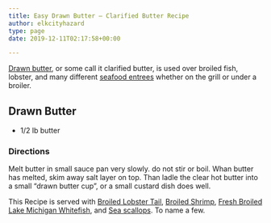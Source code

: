 ```yaml
---
title: Easy Drawn Butter – Clarified Butter Recipe
author: elkcityhazard
type: page
date: 2019-12-11T02:17:58+00:00

---
```

[Drawn butter][1], or some call it clarified butter, is used over broiled fish, lobster, and many different [seafood entrees][2] whether on the grill or under a broiler.

## Drawn Butter

  * 1/2 lb butter

### Directions

Melt butter in small sauce pan very slowly. do not stir or boil. Whan butter has melted, skim away salt layer on top. Than ladle the clear hot butter into a small &#8220;drawn butter cup&#8221;, or a small custard dish does well.

This Recipe is served with [Broiled Lobster Tail][3], [Broiled Shrimp][4], [Fresh Broiled Lake Michigan Whitefish][5], and [Sea scallops][6]. To name a few.

 [1]: /wordpress/recipe-basics-and-sauces/
 [2]: /wordpress/seafood-dishes/
 [3]: /wordpress/recipes-for-special-occasions-and-events/lobster-thermidor-recipe/
 [4]: /wordpress/seafood-dishes/shrimp-newburg/
 [5]: /wordpress/chef-franks-seasoning-recipes/lake-michigan-broiled-whitefish/
 [6]: /wordpress/chef-franks-seasoning-recipes/scallops-newburg-with-buttery-cream-sauce/